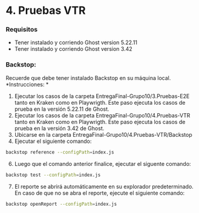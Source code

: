 # 4. Pruebas VTR

### Requisitos
- Tener instalado y corriendo Ghost version 5.22.11
- Tener instalado y corriendo Ghost version 3.42

### Backstop:
Recuerde que debe tener instalado Backstop en su máquina local.
*Instrucciones: *
1. Ejecutar los casos de la carpeta EntregaFinal-Grupo10/3.Pruebas-E2E tanto en Kraken como en Playwrigth. Este paso ejecuta los casos de prueba en la versión 5.22.11 de Ghost.
2. Ejecutar los casos de la carpeta EntregaFinal-Grupo10/4.Pruebas-VTR tanto en Kraken como en Playwrigth. Este paso ejecuta los casos de prueba en la versión 3.42 de Ghost.
3. Ubicarse en la carpeta EntregaFinal-Grupo10/4.Pruebas-VTR/Backstop
4. Ejecutar el siguiente comando:
```bash
backstop reference --configPath=index.js
```
6. Luego que el comando anterior finalice, ejecutar el siguente comando:
```bash
backstop test --configPath=index.js
```
7. El reporte se abrirá automáticamente en su explorador predeterminado. En caso de que no se abra el reporte, ejecute el siguiente comando:
```bash
backstop openReport --configPath=index.js
```
